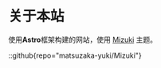 # 关于本站
使用**Astro**框架构建的网站，使用 [Mizuki](https://github.com/matsuzaka-yuki/mizuki) 主题。

::github{repo="matsuzaka-yuki/Mizuki"}